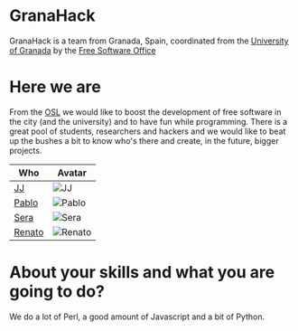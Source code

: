 GranaHack
================

GranaHack is a team from Granada, Spain, coordinated from the [University of Granada](http://www.ugr.es) by the [Free Software Office](http://osl.ugr.es)


Here we are
===========================

From the [OSL](http://github.com/oslugr) we would like to boost the development of free software in the city (and the university) and to have fun while programming. There is a great pool of students, researchers and hackers and we would like to beat up the bushes a bit to know who's there and create, in the future, bigger projects.

|Who | Avatar |
----| ------ |
|[JJ](http://github.com/JJ)|![JJ](https://pbs.twimg.com/profile_images/519369785616789504/qrohKeDR_400x400.png)
|[Pablo](http://github.com/psicobyte)|![Pablo](https://avatars0.githubusercontent.com/u/1206823?v=3&s=460)
|[Sera](http://github.com/seravb)|![Sera](https://avatars1.githubusercontent.com/u/1315992?v=3&s=460)
|[Renato](http://github.com/renatolrr)|![Renato](https://avatars3.githubusercontent.com/u/4101274?v=3&s=460)

About your skills and what you are going to do?
=======

We do a lot of Perl, a good amount of Javascript and a bit of Python.

